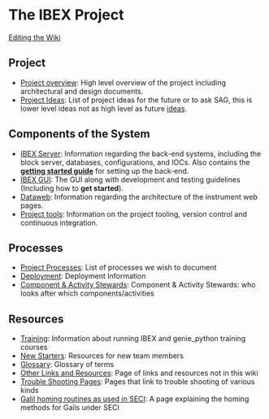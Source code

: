 # The IBEX Project

[Editing the Wiki](Editing-the-Wiki)

## Project 

- [Project overview](Project-Overview): High level overview of the project including architectural and design documents.
- [Project Ideas](Project-Ideas): List of project ideas for the future or to ask SAG, this is lower level ideas not as high level as future [ideas](https://github.com/ISISComputingGroup/IBEX/wiki/Future-Ideas).

## Components of the System

- [IBEX Server](The-Backend-System): Information regarding the back-end systems, including the block server, databases, configurations, and IOCs. Also contains the **[getting started guide](https://github.com/ISISComputingGroup/ibex_developers_manual/wiki/First-time-installing-and-building-(Windows))** for setting up the back-end.
- [IBEX GUI](The-GUI): The GUI along with development and testing guidelines (Including how to **get started**). 
- [Dataweb](Web-Dashboard): Information regarding the architecture of the instrument web pages.
- [Project tools](Project-tools): Information on the project tooling, version control and continuous integration.

## Processes

- [Project Processes](Processes): List of processes we wish to document
- [Deployment](Deployment): Deployment Information
- [Component & Activity Stewards](Component-&-Activity-Stewards): Component & Activity Stewards: who looks after which components/activities

## Resources

- [Training](Training): Information about running IBEX and genie_python training courses
- [New Starters](New-Starters): Resources for new team members
- [Glossary](Glossary): Glossary of terms
- [Other Links and Resources](links-and-resources): Page of links and resources not in this wiki
- [Trouble Shooting Pages](trouble-shooting-pages): Pages that link to trouble shooting of various kinds
- [Galil homing routines as used in SECI](seci-galil-home): A page explaining the homing methods for Gails under SECI
